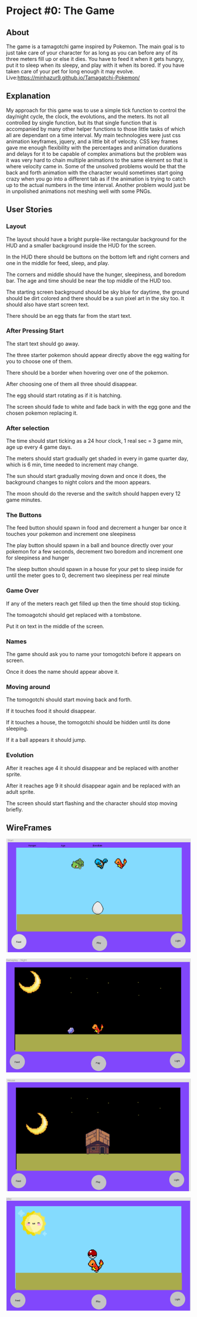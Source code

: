# Project #0: The Game

## About

The game is a tamagotchi game inspired by Pokemon. The main goal is to just take care of your character for as long as you can before any of its three meters fill up or else it dies. You have to feed it when it gets hungry, put it to sleep when its sleepy, and play with it when its bored. If you have taken care of your pet for long enough it may evolve. Live:https://minhazur9.github.io/Tamagatchi-Pokemon/

## Explanation

My approach for this game was to use a simple tick function to control the day/night cycle, the clock, the evolutions, and the meters. Its not all controlled by single function, but its that single function that is accompanied by many other helper functions to those little tasks of which all are dependant on a time interval. My main technologies were just css animation keyframes, jquery, and a little bit of velocity. CSS key frames gave me enough flexibility with the percentages and animation durations and delays for it to be capable of complex animations but the problem was it was very hard to chain multiple animations to the same element so that is where velocity came in. Some of the unsolved problems would be that the back and forth animation with the character would sometimes start going crazy when you go into a different tab as if the animation is trying to catch up to the actual numbers in the time interval. Another problem would just be in unpolished animations not meshing well with some PNGs.

## User Stories

### Layout

The layout should have a bright purple-like rectangular background for the HUD and a smaller background inside the HUD for the screen.

In the HUD there should be buttons on the bottom left and right corners and one in the middle for feed, sleep, and play. 

The corners and middle should have the hunger, sleepiness, and boredom bar. The age and time should be near the top middle of the HUD too. 

The starting screen background should be sky blue for daytime, the ground should be dirt colored and there should be a sun pixel art in the sky too. It should also have start screen text.

There should be an egg thats far from the start text.

### After Pressing Start

The start text should go away.

The three starter pokemon should appear directly above the egg waiting for you to choose one of them.

There should be a border when hovering over one of the pokemon.

After choosing one of them all three should disappear.

The egg should start rotating as if it is hatching.

The screen should fade to white and fade back in with the egg gone and the chosen pokemon replacing it.

### After selection

The time should start ticking as a 24 hour clock, 1 real sec = 3 game min, age up every 4 game days.

The meters should start gradually get shaded in every in game quarter day, which is 6 min, time needed to increment may change.

The sun should start gradually moving down and once it does, the background changes to night colors and the moon appears.

The moon should do the reverse and the switch should happen every 12 game minutes.

### The Buttons

The feed button should spawn in food and decrement a hunger bar once it touches your pokemon and increment one sleepiness

The play button should spawn in a ball and bounce directly over your pokemon for a few seconds, decrement two boredom and increment one for sleepiness and hunger

The sleep button should spawn in a house for your pet to sleep inside for until the meter goes to 0, decrement two sleepiness per real minute

### Game Over

If any of the meters reach get filled up then the time should stop ticking.

The tomoagotchi should get replaced with a tombstone.

Put it on text in the middle of the screen.

### Names

The game should ask you to name your tomogotchi before it appears on screen.

Once it does the name should appear above it.

### Moving around

The tomogotchi should start moving back and forth.

If it touches food it should disappear.

If it touches a house, the tomogotchi should be hidden until its done sleeping.

If it a ball appears it should jump.

### Evolution

After it reaches age 4 it should disappear and be replaced with another sprite.

After it reaches age 9 it should disappear again and be replaced with an adult sprite.

The screen should start flashing and the character should stop moving briefly.  

## WireFrames

![Start](/wireframes/start.PNG)

![Night](/wireframes/night.PNG)

![House](/wireframes/wireframeHouse.PNG)

![Play](/wireframes/play.PNG)
